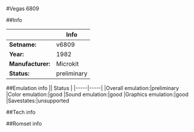 #Vegas 6809

##Info

||Info|
|-----|-----|
|**Setname:**|v6809
|**Year:**|1982
|**Manufacturer:**|Microkit
|**Status:**|preliminary

##Emulation info
|| Status |
|-----|-----|
|Overall emulation:|preliminary
|Color emulation:|good
|Sound emulation:|good
|Graphics emulation:|good
|Savestates:|unsupported

##Tech info

##Romset info

<!--- START OF EDITED COMMENT DO NOT TOUCH TEXT ABOVE-->
